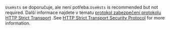 <span data-ttu-id="86ff4-101">`UseHsts` se doporučuje, ale není potřeba.</span><span class="sxs-lookup"><span data-stu-id="86ff4-101">`UseHsts` is recommended but not required.</span></span> <span data-ttu-id="86ff4-102">Další informace najdete v tématu [protokol zabezpečení protokolu HTTP Strict Transport](xref:security/enforcing-ssl#http-strict-transport-security-protocol-hsts) .</span><span class="sxs-lookup"><span data-stu-id="86ff4-102">See [HTTP Strict Transport Security Protocol](xref:security/enforcing-ssl#http-strict-transport-security-protocol-hsts) for more information.</span></span>
